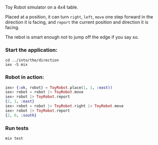 Toy Robot simulator on a 4x4 table.

Placed at a position, it can turn `right`, `left`, `move` one step forward in the
direction it is facing, and `report` the current position and direction it is
facing.

The rebot is smart enough not to jump off the edge if you say so.

### Start the application:

```
cd ../into/the/direction
iex -S mix
```

### Robot in action:

```elixir
iex> {:ok, robot} = ToyRobot.place(1, 1, :east))
iex> robot = robot |> ToyRobot.move
iex> robot |> ToyRobot.report
{2, 1, :east}
iex> robot = robot |> ToyRobot.right |> ToyRobot.move
iex> robot |> ToyRobot.report
{2, 0, :south}
```

### Run tests

```
mix test
```
